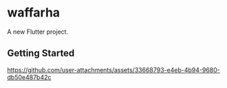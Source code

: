 # waffarha

A new Flutter project.

## Getting Started



https://github.com/user-attachments/assets/33668793-e4eb-4b94-9680-db50e487b42c

